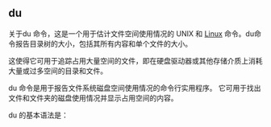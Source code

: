 
## du
关于du 命令，这是一个用于估计文件空间使用情况的 UNIX 和 [Linux](https://so.csdn.net/so/search?q=Linux&spm=1001.2101.3001.7020) 命令。du命令报告目录树​​的大小，包括其所有内容和单个文件的大小。

这使得它可用于追踪占用大量空间的文件，即在硬盘驱动器或其他存储介质上消耗大量或过多空间的目录和文件。

du 命令是用于报告文件系统磁盘空间使用情况的命令行实用程序。 它可用于找出文件和文件夹的磁盘使用情况并显示占用空间的内容。

du 的基本语法是：

